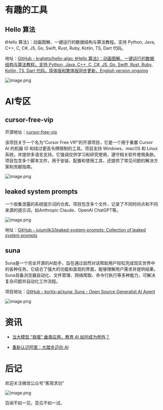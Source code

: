 # 有趣的工具

## Hello 算法

《Hello 算法》：动画图解、一键运行的数据结构与算法教程。支持 Python, Java, C++, C, C#, JS, Go, Swift, Rust, Ruby, Kotlin, TS, Dart 代码。

地址：[GitHub - krahets/hello-algo: 《Hello 算法》：动画图解、一键运行的数据结构与算法教程。支持 Python, Java, C++, C, C#, JS, Go, Swift, Rust, Ruby, Kotlin, TS, Dart 代码。简体版和繁体版同步更新，English version ongoing](https://github.com/krahets/hello-algo)

![image.png](https://img.hewenjie.top/starsight-img/2025/04/25/050a1f487682860de6ebec7cbb00fe48.png)
# AI专区

## cursor-free-vip

开源地址：[cursor-free-vip](https://github.com/yeongpin/cursor-free-vip)

该项目关于一个名为“Cursor Free VIP”的开源项目，它是一个用于重置 Cursor AI 的机器 ID 和绕过更高令牌限制的工具。项目支持 Windows、macOS 和 Linux 系统，并提供多语言支持。它强调仅供学习和研究使用，遵守相关软件使用条款。项目包含多个脚本文件，用于安装、配置和使用工具，还提供了常见问题的解决方案和贡献指南。

![image.png](https://img.hewenjie.top/starsight-img/2025/04/25/e1a774dcb64cbf975e4a5793a8cbf129.png)


## leaked system prompts

一个收集泄露的系统提示词的仓库。项目包含多个文件，记录了不同时间点和不同来源的提示词，如Anthropic Claude、OpenAI ChatGPT等。

![image.png](https://img.hewenjie.top/starsight-img/2025/04/25/b3de4704a284cca0fb8a7d5afb658356.png)

地址：[GitHub - jujumilk3/leaked-system-prompts: Collection of leaked system prompts](https://github.com/jujumilk3/leaked-system-prompts)


## suna

Suna是一个完全开源的AI助手，旨在通过自然对话帮助用户轻松完成现实世界中的各种任务。它结合了强大的功能和直观的界面，能够理解用户需求并提供结果。Suna具备浏览器自动化、文件管理、网络爬取、命令行执行等多种能力，可解决复杂问题并自动化工作流程。

项目地址：[GitHub - kortix-ai/suna: Suna - Open Source Generalist AI Agent](https://github.com/kortix-ai/suna)

![image.png](https://img.hewenjie.top/starsight-img/2025/04/25/f130d415074a9ec747849554190064f5.png)

# 资讯

- [当大模型 “吞噬” 垂类应用，教育 AI 如何成为例外？](https://mp.weixin.qq.com/s/Wsh_kOu9MWVS0I-6EHB5rw)

- [重新认识阿里：大踏步迈向 AI](https://mp.weixin.qq.com/s/uNlSpOh4HsZqTUDZ8GUw6w)

# 后记

欢迎关注微信公众号“客周求剑”

![image.png](https://img.hewenjie.top/starsight-img/2025/03/14/201db9e02811a9c657547d14735258b9.png)


百闻不如一见，百见不如一试。